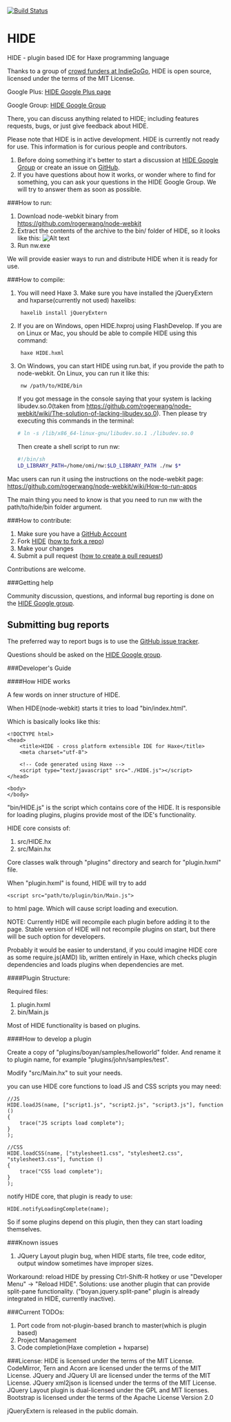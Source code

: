 [![Build Status](https://travis-ci.org/as3boyan/HIDE-1.png?branch=master)](https://travis-ci.org/as3boyan/HIDE-1)

HIDE
====

HIDE - plugin based IDE for Haxe programming language

Thanks to a group of [crowd funders at IndieGoGo](http://www.indiegogo.com/projects/cactus-ide/), HIDE is open source, licensed under the terms of the MIT License.

Google Plus:
[HIDE Google Plus page](https://plus.google.com/113245482496557815887)

Google Group:
[HIDE Google Group](https://groups.google.com/forum/#!forum/haxeide)

There, you can discuss anything related to HIDE; including features requests, bugs, or just give feedback about HIDE.

Please note that HIDE is in active development. HIDE is currently not ready for use. 
This information is for curious people and contributors.

1. Before doing something it's better to start a discussion at [HIDE Google Group](https://groups.google.com/forum/#!forum/haxeide) or create an issue on [GitHub](https://github.com/misterpah/hide/issues?state=open).
2. If you have questions about how it works, or wonder where to find for something, you can ask your questions in the HIDE Google Group. We will try to answer them as soon as possible.

###How to run:

1. Download node-webkit binary from https://github.com/rogerwang/node-webkit
2. Extract the contents of the archive to the bin/ folder of HIDE, so it looks like this: 
![Alt text](http://s13.postimg.org/9l0qcxo87/screenshot_204.png)
3. Run nw.exe

We will provide easier ways to run and distribute HIDE when it is ready for use.

###How to compile:
1. You will need Haxe 3. Make sure you have installed the jQueryExtern and hxparse(currently not used) haxelibs:
	
        haxelib install jQueryExtern

2. If you are on Windows, open HIDE.hxproj using FlashDevelop. If you are on Linux or Mac, you should be able to compile HIDE using this command:

        haxe HIDE.hxml
    
3. On Windows, you can start HIDE using run.bat, if you provide the path to node-webkit.
On Linux, you can run it like this:

        nw /path/to/HIDE/bin
        
	If you got message in the console saying that your system is lacking libudev.so.0(taken from https://github.com/rogerwang/node-webkit/wiki/The-solution-of-lacking-libudev.so.0).
	Then please try executing this commands in the terminal:

	``` bash
	# ln -s /lib/x86_64-linux-gnu/libudev.so.1 ./libudev.so.0
	```

	Then create a shell script to run nw:

	``` bash
	#!/bin/sh
	LD_LIBRARY_PATH=/home/omi/nw:$LD_LIBRARY_PATH ./nw $*
	```
    
Mac users can run it using the instructions on the node-webkit page:
https://github.com/rogerwang/node-webkit/wiki/How-to-run-apps

The main thing you need to know is that you need to run nw with the path/to/hide/bin folder argument.

###How to contribute:

1. Make sure you have a [GitHub Account](https://github.com/signup/free)
2. Fork [HIDE](https://github.com/misterpah/hide)
  ([how to fork a repo](https://help.github.com/articles/fork-a-repo))
3. Make your changes
4. Submit a pull request
([how to create a pull request](https://help.github.com/articles/fork-a-repo))

Contributions are welcome.

###Getting help

Community discussion, questions, and informal bug reporting is done on the
[HIDE Google group](https://groups.google.com/group/haxeide).
	
## Submitting bug reports

The preferred way to report bugs is to use the
[GitHub issue tracker](https://github.com/misterpah/hide/issues).

Questions should be asked on the
[HIDE Google group](http://groups.google.com/group/haxeide).

###Developer's Guide

####How HIDE works

A few words on inner structure of HIDE.

When HIDE(node-webkit) starts it tries to load "bin/index.html".

Which is basically looks like this:

```
<!DOCTYPE html>
<head>
	<title>HIDE - cross platform extensible IDE for Haxe</title>
	<meta charset="utf-8">

	<!-- Code generated using Haxe -->
	<script type="text/javascript" src="./HIDE.js"></script>
</head>

<body>	
</body>
```

"bin/HIDE.js" is the script which contains core of the HIDE. It is responsible for loading plugins, plugins provide most of the IDE's functionality.

HIDE core consists of:
1. src/HIDE.hx
2. src/Main.hx

Core classes walk through "plugins" directory and search for "plugin.hxml" file.

When "plugin.hxml" is found, HIDE will try to add

```
<script src="path/to/plugin/bin/Main.js">
```

to html page. Which will cause script loading and execution.

NOTE: Currently HIDE will recompile each plugin before adding it to the page. Stable version of HIDE will not recompile plugins on start, but there will be such option for developers.

Probably it would be easier to understand, if you could imagine HIDE core as some require.js(AMD) lib, written entirely in Haxe, which checks plugin dependencies and loads plugins when dependencies are met.

####Plugin Structure:

Required files:
1. plugin.hxml
2. bin/Main.js

Most of HIDE functionality is based on plugins.

####How to develop a plugin

Create a copy of "plugins/boyan/samples/helloworld" folder.
And rename it to plugin name, for example "plugins/john/samples/test".

Modify "src/Main.hx" to suit your needs.

you can use HIDE core functions to load JS and CSS scripts you may need:

```
//JS
HIDE.loadJS(name, ["script1.js", "script2.js", "script3.js"], function ()
{
	trace("JS scripts load complete");
}
);

//CSS
HIDE.loadCSS(name, ["stylesheet1.css", "stylesheet2.css", "stylesheet3.css"], function ()
{
	trace("CSS load complete");
}
);
```

notify HIDE core, that plugin is ready to use:

```
HIDE.notifyLoadingComplete(name);
```

So if some plugins depend on this plugin, then they can start loading themselves.

###Known issues
1. JQuery Layout plugin bug, when HIDE starts, file tree, code editor, output window sometimes have improper sizes.

Workaround: reload HIDE by pressing Ctrl-Shift-R hotkey or use "Developer Menu" -> "Reload HIDE".
Solutions: use another plugin that can provide split-pane functionality. ("boyan.jquery.split-pane" plugin is already integrated in HIDE, currently inactive).

###Current TODOs:
1. Port code from not-plugin-based branch to master(which is plugin based)
2. Project Management
3. Code completion(Haxe completion + hxparse)

###License:
HIDE is licensed under the terms of the MIT License.
CodeMirror, Tern and Acorn are licensed under the terms of the MIT License.
JQuery and JQuery UI are licensed under the terms of the MIT License.
JQuery xml2json is licensed under the terms of the MIT License.
JQuery Layout plugin is dual-licensed under the GPL and MIT licenses.
Bootstrap is licensed under the terms of the Apache License Version 2.0

jQueryExtern is released in the public domain.